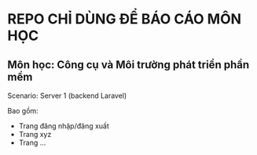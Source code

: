 # REPO CHỈ DÙNG ĐỂ BÁO CÁO MÔN HỌC

## Môn học: Công cụ và Môi trường phát triển phần mềm

Scenario: Server 1 (backend Laravel)

Bao gồm:

- Trang đăng nhập/đăng xuất
- Trang xyz
- Trang ...
